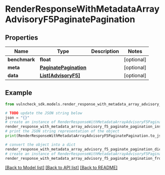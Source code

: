 # RenderResponseWithMetadataArrayAdvisoryF5PaginatePagination


## Properties

Name | Type | Description | Notes
------------ | ------------- | ------------- | -------------
**benchmark** | **float** |  | [optional] 
**meta** | [**PaginatePagination**](PaginatePagination.md) |  | [optional] 
**data** | [**List[AdvisoryF5]**](AdvisoryF5.md) |  | [optional] 

## Example

```python
from vulncheck_sdk.models.render_response_with_metadata_array_advisory_f5_paginate_pagination import RenderResponseWithMetadataArrayAdvisoryF5PaginatePagination

# TODO update the JSON string below
json = "{}"
# create an instance of RenderResponseWithMetadataArrayAdvisoryF5PaginatePagination from a JSON string
render_response_with_metadata_array_advisory_f5_paginate_pagination_instance = RenderResponseWithMetadataArrayAdvisoryF5PaginatePagination.from_json(json)
# print the JSON string representation of the object
print(RenderResponseWithMetadataArrayAdvisoryF5PaginatePagination.to_json())

# convert the object into a dict
render_response_with_metadata_array_advisory_f5_paginate_pagination_dict = render_response_with_metadata_array_advisory_f5_paginate_pagination_instance.to_dict()
# create an instance of RenderResponseWithMetadataArrayAdvisoryF5PaginatePagination from a dict
render_response_with_metadata_array_advisory_f5_paginate_pagination_from_dict = RenderResponseWithMetadataArrayAdvisoryF5PaginatePagination.from_dict(render_response_with_metadata_array_advisory_f5_paginate_pagination_dict)
```
[[Back to Model list]](../README.md#documentation-for-models) [[Back to API list]](../README.md#documentation-for-api-endpoints) [[Back to README]](../README.md)



